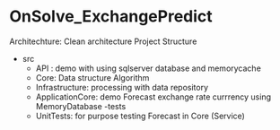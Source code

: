 # OnSolve_ExchangePredict
Architechture: Clean architecture
Project Structure
- src
  - API : demo with using sqlserver database and memorycache
  - Core: Data structure Algorithm
  - Infrastructure: processing with data repository
  - ApplicationCore: demo Forecast exchange rate currrency using MemoryDatabase
 -tests
  - UnitTests: for purpose testing Forecast in Core (Service)
